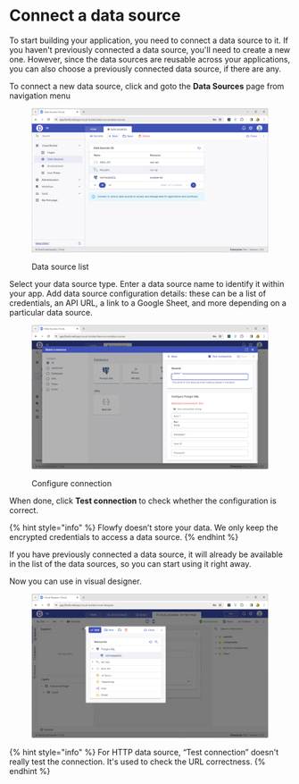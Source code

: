 # Connect a data source

To start building your application, you need to connect a data source to it. If you haven't previously connected a data source, you'll need to create a new one. However, since the data sources are reusable across your applications, you can also choose a previously connected data source, if there are any.

To connect a new data source, click and goto the **Data Sources** page from navigation menu

<figure><img src="../../.gitbook/assets/image (12).png" alt=""><figcaption><p>Data source list</p></figcaption></figure>

Select your data source type. Enter a data source name to identify it within your app. Add data source configuration details: these can be a list of credentials, an API URL, a link to a Google Sheet, and more depending on a particular data source.

<figure><img src="../../.gitbook/assets/image (13).png" alt=""><figcaption><p>Configure connection</p></figcaption></figure>

When done, click **Test connection** to check whether the configuration is correct.

{% hint style="info" %}
Flowfy doesn’t store your data. We only keep the encrypted credentials to access a data source.
{% endhint %}

If you have previously connected a data source, it will already be available in the list of the data sources, so you can start using it right away.

Now you can use in visual designer.

<figure><img src="../../.gitbook/assets/image (14).png" alt=""><figcaption></figcaption></figure>

{% hint style="info" %}
For HTTP data source, “Test connection” doesn't really test the connection. It's used to check the URL correctness.
{% endhint %}

